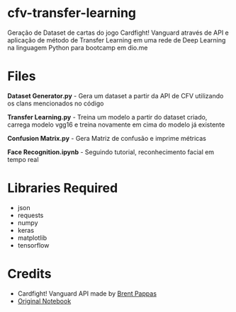 # cfv-transfer-learning

Geração de Dataset de cartas do jogo Cardfight! Vanguard através de API e aplicação de método de Transfer Learning em uma rede de Deep Learning na linguagem Python para bootcamp em dio.me

# Files 

__Dataset Generator.py__ - Gera um dataset a partir da API de CFV utilizando os clans mencionados no código

__Transfer Learning.py__ - Treina um modelo a partir do dataset criado, carrega modelo vgg16 e treina novamente em cima do modelo já existente

__Confusion Matrix.py__ - Gera Matriz de confusão e imprime métricas

__Face Recognition.ipynb__ - Seguindo tutorial, reconhecimento facial em tempo real

# Libraries Required
- json
- requests
- numpy
- keras
- matplotlib
- tensorflow

# Credits
- Cardfight! Vanguard API made by [Brent Pappas](https://pappasbrent.com/)
- [Original Notebook](https://colab.research.google.com/github/kylemath/ml4a-guides/blob/master/notebooks/transfer-learning.ipynb)
